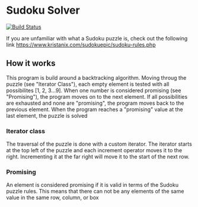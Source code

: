 # Sudoku Solver

[![Build Status](https://travis-ci.org/AricLandy/Sudoku.svg?branch=master)](https://travis-ci.org/AricLandy/Sudoku)

If you are unfamiliar with what a Sudoku puzzle is, check out the following link
https://www.kristanix.com/sudokuepic/sudoku-rules.php

## How it works
This program is build around a backtracking algorithm. Moving throug the puzzle (see "Iterator Class"), each empty element is tested with all possibilites [1, 2, 3...9]. When one number is considered promising (see "Promising"), the program moves on to the next element. If all possibilities are exhausted and none are "promising", the program moves back to the previous element. When the program reaches a "promising" value at the last element, the puzzle is solved  

### Iterator class
The traversal of the puzzle is done with a custom iterator. The iterator starts at the top left of the puzzle and each increment operator moves it to the right. Incrementing it at the far right will move it to the start of the next row.


### Promising
An element is considered promising if it is valid in terms of the Sudoku puzzle rules. This means that there can not be any elements of the same value in the same row, column, or box
